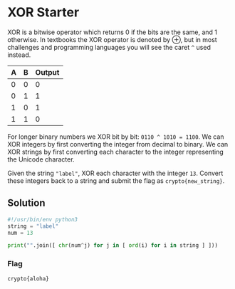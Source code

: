 # XOR Starter

XOR is a bitwise operator which returns 0 if the bits are the same, and 1 otherwise. In textbooks the XOR operator is denoted by ⊕, but in most challenges and programming languages you will see the caret `^` used instead.

| A    | B    | Output    |
| :--- | :--- |:--------- |
| 0    | 0    | 0         |
| 0    | 1    | 1	  |
| 1    | 0    | 1     	  |
| 1    | 1    | 0   	  |

For longer binary numbers we XOR bit by bit: `0110 ^ 1010 = 1100`. We can XOR integers by first converting the integer from decimal to binary. We can XOR strings by first converting each character to the integer representing the Unicode character.

Given the string `"label"`, XOR each character with the integer `13`. Convert these integers back to a string and submit the flag as `crypto{new_string}`.

## Solution

```py
#!/usr/bin/env python3
string = "label"
num = 13

print("".join([ chr(num^j) for j in [ ord(i) for i in string ] ]))

```

### Flag

`crypto{aloha}`
